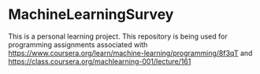# MachineLearningSurvey

This is a personal learning project. This repository is being used for programming assignments associated with https://www.coursera.org/learn/machine-learning/programming/8f3qT and https://class.coursera.org/machlearning-001/lecture/161

